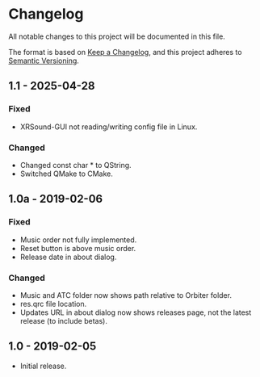 # Changelog
All notable changes to this project will be documented in this file.

The format is based on [Keep a Changelog](https://keepachangelog.com/en/1.0.0/),
and this project adheres to [Semantic Versioning](https://semver.org/spec/v2.0.0.html).

## 1.1 - 2025-04-28
### Fixed
- XRSound-GUI not reading/writing config file in Linux.

### Changed
- Changed const char * to QString.
- Switched QMake to CMake.

## 1.0a - 2019-02-06
### Fixed
- Music order not fully implemented.
- Reset button is above music order.
- Release date in about dialog.

### Changed
- Music and ATC folder now shows path relative to Orbiter folder.
- res.qrc file location.
- Updates URL in about dialog now shows releases page, not the latest release (to include betas).

## 1.0 - 2019-02-05
- Initial release.
